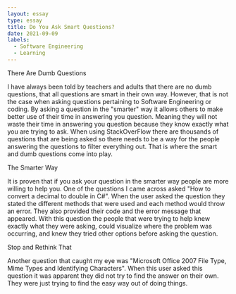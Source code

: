 ```yaml
---
layout: essay
type: essay
title: Do You Ask Smart Questions?
date: 2021-09-09
labels:
  - Software Engineering
  - Learning
---
```


There Are Dumb Questions

I have always been told by teachers and adults that there are no dumb questions, that all questions are smart in their own way. However, that is not the case when asking questions pertaining to Software Engineering or coding.  By asking a question in the "smarter" way it allows others to make better use of their time in answering you question. Meaning they will not waste their time in answering you question because they know exactly what you are trying to ask. When using StackOverFlow there are thousands of questions that are being asked so there needs to be a way for the people answering the questions to filter everything out. That is where the smart and dumb questions come into play.

The Smarter Way

It is proven that if you ask your question in the smarter way people are more willing to help you. One of the questions I came across asked "How to convert a decimal to  double in C#". When the user asked the question they stated the different methods that were used and each method would throw an error. They also provided their code and the error message that appeared. With this question the people that were trying to help knew exactly what they were asking, could visualize where the problem was occurring, and knew they tried other options before asking the question.

Stop and Rethink That

Another question that caught my eye was "Microsoft Office 2007 File Type, Mime Types and Identifying Characters". When this user asked this question it was apparent they did not try to find the answer on their own. They were just trying to find the easy way out of doing things.
